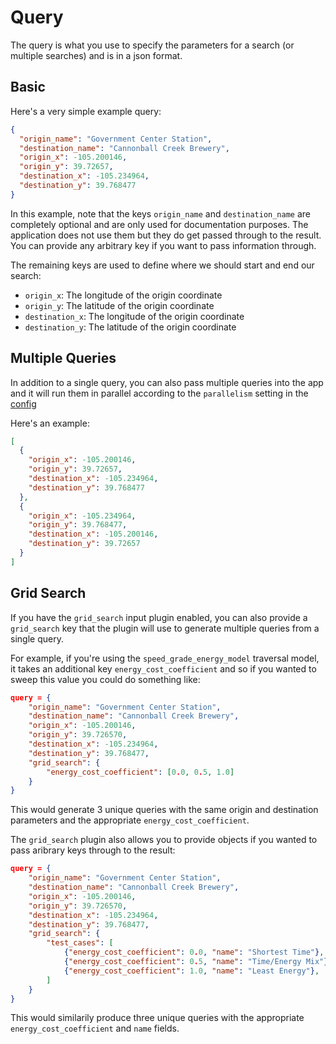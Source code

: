 # Query

The query is what you use to specify the parameters for a search (or multiple searches)
and is in a json format.

## Basic

Here's a very simple example query:

```json
{
  "origin_name": "Government Center Station",
  "destination_name": "Cannonball Creek Brewery",
  "origin_x": -105.200146,
  "origin_y": 39.72657,
  "destination_x": -105.234964,
  "destination_y": 39.768477
}
```

In this example, note that the keys `origin_name` and `destination_name` are completely optional and are only used for documentation purposes.
The application does not use them but they do get passed through to the result.
You can provide any arbitrary key if you want to pass information through.

The remaining keys are used to define where we should start and end our search:

- `origin_x`: The longitude of the origin coordinate
- `origin_y`: The latitude of the origin coordinate
- `destination_x`: The longitude of the origin coordinate
- `destination_y`: The latitude of the origin coordinate

## Multiple Queries

In addition to a single query, you can also pass multiple queries into the app and it will run them in parallel according to the `parallelism` setting in the [config](config)

Here's an example:

```json
[
  {
    "origin_x": -105.200146,
    "origin_y": 39.72657,
    "destination_x": -105.234964,
    "destination_y": 39.768477
  },
  {
    "origin_x": -105.234964,
    "origin_y": 39.768477,
    "destination_x": -105.200146,
    "destination_y": 39.72657
  }
]
```

## Grid Search

If you have the `grid_search` input plugin enabled, you can also provide a `grid_search` key that the plugin will use to generate multiple queries from a single query.

For example, if you're using the `speed_grade_energy_model` traversal model, it takes an additional key `energy_cost_coefficient` and so if you wanted to sweep this value you could do something like:

```json
query = {
    "origin_name": "Government Center Station",
    "destination_name": "Cannonball Creek Brewery",
    "origin_x": -105.200146,
    "origin_y": 39.726570,
    "destination_x": -105.234964,
    "destination_y": 39.768477,
    "grid_search": {
        "energy_cost_coefficient": [0.0, 0.5, 1.0]
    }
}
```

This would generate 3 unique queries with the same origin and destination parameters and the appropriate `energy_cost_coefficient`.

The `grid_search` plugin also allows you to provide objects if you wanted to pass aribrary keys through to the result:

```json
query = {
    "origin_name": "Government Center Station",
    "destination_name": "Cannonball Creek Brewery",
    "origin_x": -105.200146,
    "origin_y": 39.726570,
    "destination_x": -105.234964,
    "destination_y": 39.768477,
    "grid_search": {
        "test_cases": [
            {"energy_cost_coefficient": 0.0, "name": "Shortest Time"},
            {"energy_cost_coefficient": 0.5, "name": "Time/Energy Mix"},
            {"energy_cost_coefficient": 1.0, "name": "Least Energy"},
        ]
    }
}
```

This would similarily produce three unique queries with the appropriate `energy_cost_coefficient` and `name` fields.
